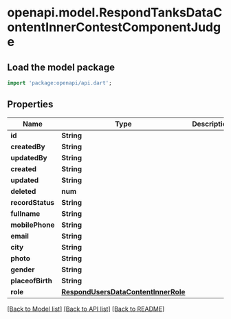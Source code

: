 # openapi.model.RespondTanksDataContentInnerContestComponentJudge

## Load the model package
```dart
import 'package:openapi/api.dart';
```

## Properties
Name | Type | Description | Notes
------------ | ------------- | ------------- | -------------
**id** | **String** |  | [optional] 
**createdBy** | **String** |  | [optional] 
**updatedBy** | **String** |  | [optional] 
**created** | **String** |  | [optional] 
**updated** | **String** |  | [optional] 
**deleted** | **num** |  | [optional] 
**recordStatus** | **String** |  | [optional] 
**fullname** | **String** |  | [optional] 
**mobilePhone** | **String** |  | [optional] 
**email** | **String** |  | [optional] 
**city** | **String** |  | [optional] 
**photo** | **String** |  | [optional] 
**gender** | **String** |  | [optional] 
**placeofBirth** | **String** |  | [optional] 
**role** | [**RespondUsersDataContentInnerRole**](RespondUsersDataContentInnerRole.md) |  | [optional] 

[[Back to Model list]](../README.md#documentation-for-models) [[Back to API list]](../README.md#documentation-for-api-endpoints) [[Back to README]](../README.md)


